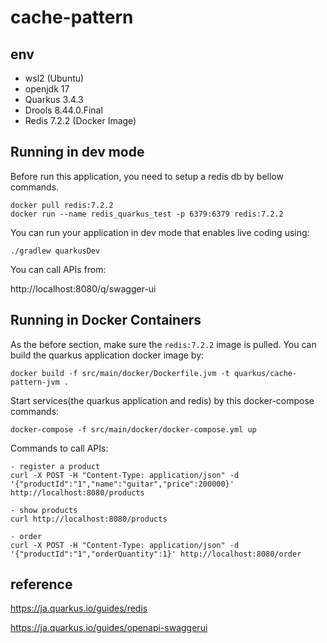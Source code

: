 # cache-pattern


## env 

- wsl2 (Ubuntu)
- openjdk 17
- Quarkus 3.4.3
- Drools 8.44.0.Final
- Redis 7.2.2 (Docker Image)

## Running in dev mode

Before run this application, you need to setup a redis db by bellow commands.

```
docker pull redis:7.2.2
docker run --name redis_quarkus_test -p 6379:6379 redis:7.2.2
```

You can run your application in dev mode that enables live coding using:
```
./gradlew quarkusDev
```

You can call APIs from:

http://localhost:8080/q/swagger-ui


## Running in Docker Containers

As the before section, make sure the `redis:7.2.2` image is pulled. 
You can build the quarkus application docker image by:
```
docker build -f src/main/docker/Dockerfile.jvm -t quarkus/cache-pattern-jvm .
```

Start services(the quarkus application and redis) by this docker-compose commands:
```
docker-compose -f src/main/docker/docker-compose.yml up
```

Commands to call APIs:
```
- register a product
curl -X POST -H "Content-Type: application/json" -d '{"productId":"1","name":"guitar","price":200000}' http://localhost:8080/products 

- show products
curl http://localhost:8080/products

- order
curl -X POST -H "Content-Type: application/json" -d '{"productId":"1","orderQuantity":1}' http://localhost:8080/order
```

## reference

https://ja.quarkus.io/guides/redis

https://ja.quarkus.io/guides/openapi-swaggerui


